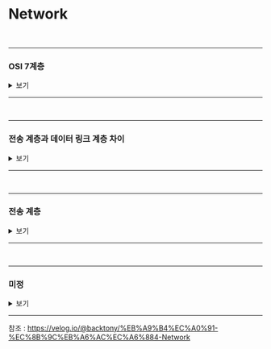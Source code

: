 # Network

<br>

-----------------------

### OSI 7계층

<details>
    <summary> 보기 </summary>
    <br />

-----------------------

**Application Layer (응용)**
  - 최종 목적지로 응용프로그램과 연관해 서비스를 수행하는 계층
  - Ex) HTTP, FTP, DNS

**Presentation Layer (표현)**
  - 데이터 압축 및 변환이 이뤄지는 계층
  - Ex) JPEG, MPEG

**Session Layer (세션)**
  - 데이터가 통신하기 위해 논리적 연결을 담당하는 계층
  - Ex) API, Socket

**Transport Layer (전송)**
  - 종단 간의 사용자들에게 신뢰성 있는 데이터를 전달하는 계층
  - 흐름 제어 : 송신측과 수신측 사이의 **데이터 처리 속도 차이를 제어**
  - 혼잡 제어 : 네트워크 혼잡을 피하기 위해 **데이터 전송 속도 제어**
  - 오류 제어 : **오류 검출 및 재전송**

**Network Layer (네트워크)**
  - IP를 지정하고 라우터로 경로를 선택
  - 네트워크를 통해 선택된 경로로 패킷을 전달하는 계층

**Data-Link Layer (데이터 링크)**
  - 신뢰성 있는 전송을 보장하기 위한 계층
  - 흐름 제어, 오류 제어, 희선 제어

**Physical Layer (물리)**
  - 전기적, 물리적 세부 사항을 정의하는 계층


</details>

-----------------------

<br>

-----------------------

### 전송 계층과 데이터 링크 계층 차이

<details>
    <summary> 보기 </summary>
    <br />

-----------------------

**전송 계층과 데이터 링크 계층 차이**
- 전송 계층은 논리적으로 1:1 연결된 송신과 수신 `(종단간)` 호스트에 신뢰성 관련 기능을 제공한다.
- 데이터 링크 계층은 물리적으로 1:1 연결된 호스트 `(직접 묶여있는 호스트-노드 혹은 노드-노드)` 사이의 전송에서 신뢰성 관련 기능을 제공한다.

**계층을 나눈 이유?**
- 통신이 일어나는 과정을 단계별로 알 수 있게 하여 문제 발생 시 해당 단계만 수정하면 된다.

-----------------------

</details>

-----------------------

<br>

-----------------------

### 전송 계층

<details>
    <summary> 보기 </summary>
    <br />

-----------------------

**TCP 패킷 추적 관리**
- 데이터는 패킷 단위로 쪼개져 같은 목적지로 전송
- 패킷의 분실 확인 처리를 하기 위해 패킷에 각 번호를 부여해 목적지에서 패킷 재조립 

**흐름 제어**
- 송신측, 수신측 사이의 데이터 처리 속도 차이를 제어하기 위한 기법
- 송신측의 데이터 처리 속도를 조절하여 수신자의 버퍼오버플로우를 방지한다.
- 슬라이딩 윈도우를 사용
  - 송신측에서 `0,1,2,3,4,5,6`을 보낼 수 있는 프레임을 가지고 `0,1`을 전송하면 슬라이딩 윈도우는 `2,3,4,5,6`으로 변경
  - 수신측에서 `ACK`를 보내면 송신측은 이전에 보낸 데이터 `0,1`을 수신측에서 정상적으로 받았음을 알게되고 `ACK` 개수 만큼 프레임의 수를 오른쪽으로 확장 

**오류 제어**
- 프레임이 손상 혹은 손실 됐을 경우 재전송을 통해 오류 복구
- 2가지 방식
  - `Stop and Wait ARQ`
    - 수신측에서 `ACK or NAK`을 보낸다.
    - 수신측에서 받지 못한 경우 NAK을 보낸고 송신측은 해당 데이터 재전송
    - 만약 분실된 경우 일정 간격의 시간을 두고 타임아웃이 되면 송신측에서 데이터 재전송
  - `Go-Back-N ARQ`
    - 손상되거나 분실된 경우 확인된 마지막 프레임 이후로 모든 프레임 재전송
    - Ex) `1,2,3` 중 수신측에서 `1, 3` 중 3을 버리고 2를 받지 못했다고 송신측에 보내면 송신측은 2부터 다시 보낸다.  
  - `SR ARQ`
    - `Go-Back-N`을 보완한 방법으로 손실된 프레임만 재전송
    - 별도 데이터 재정렬을 수행해야 한다.
    - 별도의 버퍼를 필요로 한다.

**혼잡 제어**
- 네트워크 혼잡을 피하기 위해 송신측에서 보내는 데이터 전송 속도를 제어하는 것
- `AIMD` 방식
  - 처음 패킷 하나를 보내 문제가 없다면 `Window Size`를 1씩 증가시키는 방식
  - 문제 발생 시, `Window Size`를 절반으로 줄인다.
  - 초기에 높은 대역폭을 사용하지 못하여 오랜 시간이 걸린다.
  - 네트워크가 혼잡해지는 상황을 미리 감지하지 못한다.
- `Slow Start` 방식
  - 처음 패킷을 하나씩 보내는 것은 같지만 매 전송마다 2배씩 증가하여 데이터의 크기가 지수함수적으로 증가
  - 전송되는 데이터의 크기가 임계값에 도달하면 혼잡 회피 단계로 넘어간다.
  - 혼잡 현상이 발생하면 `Window Size`를 1로 줄인다.
  - 혼잡 현상이 발생했던 `Window Size` 절반까지는 지수함수 꼴로 증가하고 이후부턴 1씩 증가.
- `Fast Recovery` (빠른 회복) 방식
  - 혼잡 시 1로 줄이지 않고 절반으로 줄인 후 선형 증가
- 혼잡 회피
  - 임곅밧을 넘어가면 1씩만 선형적으로 증가 
</details>

-----------------------

<br>

-----------------------

### 미정

<details>
    <summary> 보기 </summary>
    <br />

-----------------------

</details>

-----------------------

참조 : https://velog.io/@backtony/%EB%A9%B4%EC%A0%91-%EC%8B%9C%EB%A6%AC%EC%A6%884-Network
